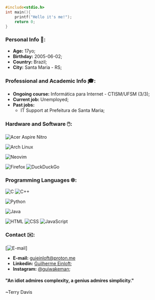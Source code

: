 ```c
#include<stdio.h>
int main(){
	printf("Hello it's me!");
	return 0;
}
```
### Personal Info 🙋:
- <b>Age:</b> 17yo;
- <b>Birthday:</b> 2005-06-02;
- <b>Country:</b> Brazil;
- <b>City:</b> Santa Maria - RS;

### Professional and Academic Info 🎓:
- <b>Ongoing course:</b> Informática para Internet - CTISM/UFSM (3/3);
- <b>Current job:</b> Unemployed;
- <b>Past jobs:</b>
	- IT Support at Prefeitura de Santa Maria;

### Hardware and Software 🖱️:
![Acer Aspire Nitro](https://img.shields.io/badge/-aspire%20nitro-red?style=for-the-badge&logo=acer&logoColor=white)

![Arch Linux](https://img.shields.io/badge/-arch%20linux-blue?style=for-the-badge&logo=arch-linux&logoColor=white)

![Neovim](https://img.shields.io/badge/-neovim-darkgreen?style=for-the-badge&logo=neovim&logoColor=white)

![Firefox](https://img.shields.io/badge/-firefox-orange?style=for-the-badge&logo=firefox-browser&logoColor=white)
![DuckDuckGo](https://img.shields.io/badge/-duckduckgo-black?style=for-the-badge&logo=duckduckgo&logoColor=orange)

### Programming Languages 🌐:
![C](https://img.shields.io/badge/-C-blue?style=for-the-badge&logo=c&logoColor=white)
![C++](https://img.shields.io/badge/-c++-blue?style=for-the-badge&logo=c%2B%2B&logoColor=white)

![Python](https://img.shields.io/badge/-python-yellow?style=for-the-badge&logo=python&logoColor=white)

![Java](https://img.shields.io/badge/-java-orange?style=for-the-badge&logo=coffeescript&logoColor=white)

![HTML](https://img.shields.io/badge/-html-orange?style=for-the-badge&logo=html5&logoColor=white)
![CSS](https://img.shields.io/badge/-css-blue?style=for-the-badge&logo=css3&logoColor=white)
![JavaScript](https://img.shields.io/badge/-javascript-yellow?style=for-the-badge&logo=javascript&logoColor=white)

### Contact ✉️:
[![E-mail]()]
- <b>E-mail:</b> guieinloft@proton.me
- <b>Linkedin:</b> [Guilherme Einloft](https://www.linkedin.com/in/guilherme-einloft-586615215);
- <b>Instagram:</b> [@guiwakeman](instagram.com/guiwakeman);

#### "An idiot admires complexity, a genius admires simplicity."
~Terry Davis
